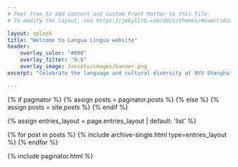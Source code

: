 ```yaml
---
# Feel free to add content and custom Front Matter to this file.
# To modify the layout, see https://jekyllrb.com/docs/themes/#overriding-theme-defaults

layout: splash
title: "Welcome to Langua Lingua website"
header: 
    overlay_color: "#000"
    overlay_filter: "0.5"
    overlay_image: /assets/images/banner.png
excerpt: "Celebrate the language and cultural diversity at NYU Shanghai by inspiring conversations and sharing opportunities in language exchange and the study of linguistics."

---
```


{% if paginator %}
  {% assign posts = paginator.posts %}
{% else %}
  {% assign posts = site.posts %}
{% endif %}

{% assign entries_layout = page.entries_layout | default: 'list' %}
<div class="entries-{{ entries_layout }}">
  {% for post in posts %}
    {% include archive-single.html type=entries_layout %}
  {% endfor %}
</div>

{% include paginator.html %}